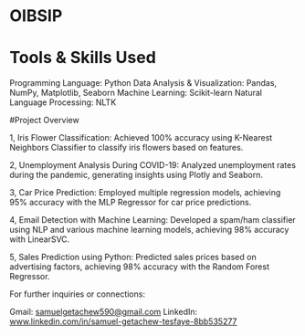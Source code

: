 # OIBSIP
# Tools & Skills Used

Programming Language: Python
Data Analysis & Visualization: Pandas, NumPy, Matplotlib, Seaborn
Machine Learning: Scikit-learn
Natural Language Processing: NLTK

#Project Overview

1, Iris Flower Classification: Achieved 100% accuracy using K-Nearest Neighbors Classifier to classify iris flowers based on features.

2, Unemployment Analysis During COVID-19: Analyzed unemployment rates during the pandemic, generating insights using Plotly and Seaborn.

3, Car Price Prediction: Employed multiple regression models, achieving 95% accuracy with the MLP Regressor for car price predictions.

4, Email Detection with Machine Learning: Developed a spam/ham classifier using NLP and various machine learning models, achieving 98% accuracy with LinearSVC.

5, Sales Prediction using Python: Predicted sales prices based on advertising factors, achieving 98% accuracy with the Random Forest Regressor.

For further inquiries or connections:

Gmail: samuelgetachew590@gmail.com
LinkedIn: www.linkedin.com/in/samuel-getachew-tesfaye-8bb535277
